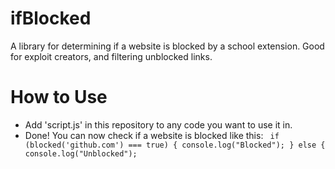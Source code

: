 # ifBlocked
A library for determining if a website is blocked by a school extension. Good for exploit creators, and filtering unblocked links.

# How to Use
- Add 'script.js' in this repository to any code you want to use it in.
- Done! You can now check if a website is blocked like this:
  <code>
  if (blocked('github.com') === true) {
    console.log("Blocked");
} else {
    console.log("Unblocked");
  <code>
